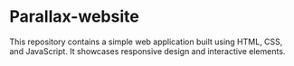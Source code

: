 # Parallax-website
This repository contains a simple web application built using HTML, CSS, and JavaScript. It showcases responsive design and interactive elements.
